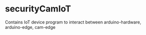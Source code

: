 # securityCamIoT
Contains IoT device program to interact between arduino-hardware, arduino-edge, cam-edge
